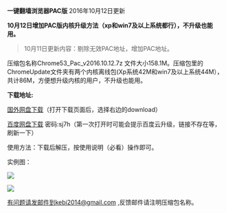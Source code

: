 **一键翻墙浏览器PAC版** 2016年10月12日更新 

**10月12日增加PAC版内核升级方法（xp和win7及以上系统都行），不升级也能用。**

> 10月11日更新内容：剔除无效PAC地址，增加PAC地址。 

压缩包名称Chrome53_Pac_v2016.10.12.7z 文件大小158.1M。压缩包里的ChromeUpdate文件夹有两个内核离线包(Xp系统42M和win7及以上系统44M），共计86M，方便想升级内核的用户，不升级也能用。

**下载地址:**

[国外网盘下载](https://mega.nz/#!c9QCCRRK!XNf38ouuamDzS_RXD8di0f27EbwfA0P0TazSZmCIR2o)（打开下载页面后，选择右边的download）

[百度网盘下载](http://pan.baidu.com/s/1o7ONNom) 密码:sj7h（第一次打开时可能会提示百度云升级，链接不存在等，刷新一下）


使用方法：下载后解压，按使用说明（必看）操作即可。

实例图：

![](https://raw.githubusercontent.com/Alvin9999/pac2/master/pac新版1.png)

![](https://raw.githubusercontent.com/Alvin9999/pac2/master/pac新版2.png)



有问题请发邮件到kebi2014@gmail.com ,反馈邮件请注明压缩包名称。